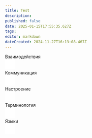 ```yaml
---
title: Test
description: 
published: false
date: 2025-01-15T17:55:35.627Z
tags: 
editor: markdown
dateCreated: 2024-11-27T16:13:08.467Z
---
```


<div class="asd">
  <a class="tab-panel__item">
    <div>
      <span>Взаимодействия</span>
    </div>
    <img src="/main_page_icons/harm__white.png"/>  
  </a>
  <a class="tab-panel__item">
    <div>
      <span>Коммуникация</span>
    </div>
    <img src="/main_page_icons/headset__white.png"/>
  </a>
  <a class="tab-panel__item">
    <div>
      <span>Настроение</span>
    </div>
    <img src="/main_page_icons/mood__white.png"/>
  </a>
  <a class="tab-panel__item">
    <div>
      <span>Терминология</span>
    </div>
    <img src="/main_page_icons/terminology__white.png"/>
  </a>
  <a class="tab-panel__item">
    <div>
      <span>Языки</span>
    </div>
    <img src="/main_page_icons/language__white.png"/>
  </a>
</div>